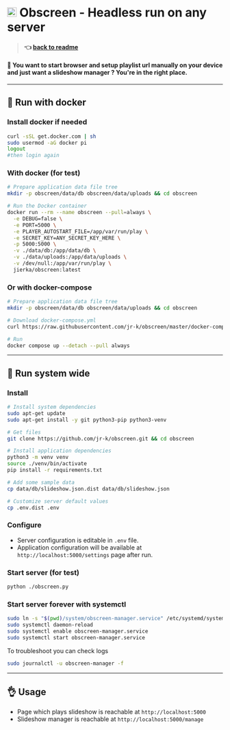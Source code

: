# <img src="https://github.com/jr-k/obscreen/blob/master/docs/img/obscreen.png" width="22"> Obscreen - Headless run on any server

> #### 👈 [back to readme](/README.md)

#### 🔵 You want to start browser and setup playlist url manually on your device and just want a slideshow manager ? You're in the right place.

---
## 🐳 Run with docker
### Install docker if needed
```bash
curl -sSL get.docker.com | sh
sudo usermod -aG docker pi
logout
#then login again
```

### With docker (for test)
```bash
# Prepare application data file tree
mkdir -p obscreen/data/db obscreen/data/uploads && cd obscreen

# Run the Docker container
docker run --rm --name obscreen --pull=always \
  -e DEBUG=false \
  -e PORT=5000 \
  -e PLAYER_AUTOSTART_FILE=/app/var/run/play \
  -e SECRET_KEY=ANY_SECRET_KEY_HERE \
  -p 5000:5000 \
  -v ./data/db:/app/data/db \
  -v ./data/uploads:/app/data/uploads \
  -v /dev/null:/app/var/run/play \
  jierka/obscreen:latest
```

### Or with docker-compose
```bash
# Prepare application data file tree
mkdir -p obscreen/data/db obscreen/data/uploads && cd obscreen

# Download docker-compose.yml
curl https://raw.githubusercontent.com/jr-k/obscreen/master/docker-compose.headless.yml > docker-compose.yml

# Run
docker compose up --detach --pull always
```
---
## 📠 Run system wide
### Install
```bash
# Install system dependencies
sudo apt-get update
sudo apt-get install -y git python3-pip python3-venv

# Get files
git clone https://github.com/jr-k/obscreen.git && cd obscreen

# Install application dependencies
python3 -m venv venv
source ./venv/bin/activate
pip install -r requirements.txt

# Add some sample data
cp data/db/slideshow.json.dist data/db/slideshow.json

# Customize server default values
cp .env.dist .env
```

### Configure
- Server configuration is editable in `.env` file.
- Application configuration will be available at `http://localhost:5000/settings` page after run.

### Start server (for test)
```bash
python ./obscreen.py
```

### Start server forever with systemctl
```bash
sudo ln -s "$(pwd)/system/obscreen-manager.service" /etc/systemd/system/obscreen-manager.service
sudo systemctl daemon-reload
sudo systemctl enable obscreen-manager.service
sudo systemctl start obscreen-manager.service
```

To troubleshoot you can check logs
```bash
sudo journalctl -u obscreen-manager -f 
```
---
## 👌 Usage
- Page which plays slideshow is reachable at `http://localhost:5000`
- Slideshow manager is reachable at `http://localhost:5000/manage`

